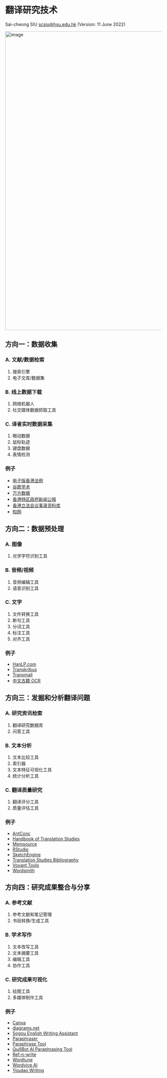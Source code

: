 # 翻译研究技术

Sai-cheong SIU [scsiu@hsu.edu.hk](mailto:scsiu@hsu.edu.hk)
(Version: 11 June 2022)

<img width="960" alt="image" src="https://user-images.githubusercontent.com/107286323/173168179-9b00a0f1-32ca-49fc-9c18-8a5e61002dcb.png">

## 方向一：数据收集

### A. 文献/数据检索
1. 搜索引擎
2. 电子文库/数据集

### B. 线上数据下载
1. 网络机器人
2. 社交媒体数据抓取工具

### C. 译者实时数据采集
1. 眼动数据
2. 鼠标轨迹
3. 键盘数据
4. 表情检测

### 例子
- [电子版香港法例](https://www.elegislation.gov.hk/)
- [谷歌学术](https://scholar.google.com.hk/?hl=zh-CN)
- [万方数据](https://c.wanfangdata.com.cn/periodical)
- [香港特区政府新闻公报](https://www.info.gov.hk/gia/ISD_public_Calendar_tc.html)
- [香港立法会议事录资料库](https://app.legco.gov.hk/hansarddb/sc/search.aspx)
- [知网](https://www.cnki.net/)

## 方向二：数据预处理

### A. 图像
1. 光学字符识别工具

### B. 音频/视频
1. 音频编辑工具
2. 语音识别工具

### C. 文字
1. 文件转换工具
2. 断句工具
3. 分词工具
4. 标注工具
5. 对齐工具

### 例子

- [HanLP.com](https://www.hanlp.com/index.html)
- [Transkribus](https://readcoop.eu/transkribus) 
- [Tranxmall](https://www.tmxmall.com/)
- [中文古籍 OCR](https://ocr.gj.cool/)

## 方向三：发掘和分析翻译问题

### A.	研究资讯检索
1. 翻译研究数据库
2. 问答工具

### B. 文本分析
1. 文本比较工具
2. 索引器
3. 文本特征可视化工具
4. 统计分析工具

### C. 翻译质量研究
1. 翻译评分工具
2. 质量评估工具

### 例子
- [AntConc](https://www.laurenceanthony.net/software/antconc/)
- [Handbook of Translation Studies](https://benjamins.com/online/hts/)
- [Memsource](https://www.memsource.com/)
- [RStudio](https://www.rstudio.com/)
- [SketchEngine](https://www.sketchengine.eu/)
- [Translation Studies Bibliography](https://benjamins.com/online/tsb/)
- [Voyant Tools](https://voyant-tools.org/)
- [Wordsmith](https://wordsmith.org/)

## 方向四：研究成果整合与分享

### A. 参考文献
1. 参考文献和笔记管理
2. 书目转换/生成工具

### B. 学术写作
1. 文本改写工具
2. 文本摘要工具
3. 编辑工具
4. 协作工具

### C. 研究成果可视化
1. 绘图工具
2. 多媒体制作工具

### 例子
- [Canva](https://www.canva.com/)
- [diagrams.net](https://www.diagrams.net/)
- [Sogou English Writing Assistant](https://fanyi.sogou.com/writing)
- [Paraphraser](https://www.paraphraser.io/)
- [Paraphrase Tool](https://paraphrasetool.com/)
- [QuillBot AI Paraphrasing Tool](https://quillbot.com/)
- [Ref-n-write](https://www.ref-n-write.com/)
- [Wordtune](https://www.wordtune.com/)
- [Wordvice AI](https://wordvice.ai/)
- [Youdao Writing](https://write.youdao.com/)
   
